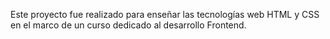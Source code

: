 Este proyecto fue realizado para enseñar las tecnologías web HTML y CSS en el marco de un curso dedicado al desarrollo Frontend.
